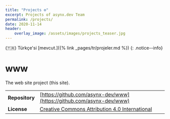 ```yaml
---
title: "Projects ⚙️"
excerpt: Projects of asynx.dev Team
permalink: /projects/
date: 2020-11-14
header:
    overlay_image: /assets/images/projects_teaser.jpg
---
```


(🇹🇷) Türkçe'si [mevcut.]({% link _pages/tr/projeler.md %})
{: .notice--info}

# www

The web site project (this site).

| | |
|------|------|
| **Repository** | [https://github.com/asynx-dev/www](https://github.com/asynx-dev/www) |
| **License**   | [Creative Commons Attribution 4.0 International](https://creativecommons.org/licenses/by/4.0/) |
